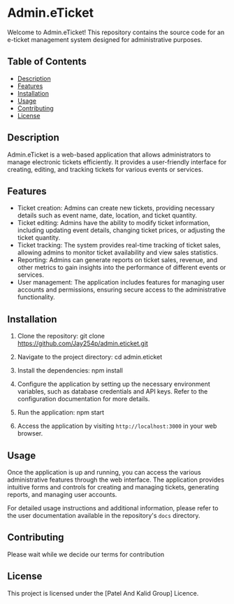 # Admin.eTicket

Welcome to Admin.eTicket! This repository contains the source code for an e-ticket management system designed for administrative purposes.

## Table of Contents
- [Description](#description)
- [Features](#features)
- [Installation](#installation)
- [Usage](#usage)
- [Contributing](#contributing)
- [License](#license)

## Description
Admin.eTicket is a web-based application that allows administrators to manage electronic tickets efficiently. It provides a user-friendly interface for creating, editing, and tracking tickets for various events or services.

## Features
- Ticket creation: Admins can create new tickets, providing necessary details such as event name, date, location, and ticket quantity.
- Ticket editing: Admins have the ability to modify ticket information, including updating event details, changing ticket prices, or adjusting the ticket quantity.
- Ticket tracking: The system provides real-time tracking of ticket sales, allowing admins to monitor ticket availability and view sales statistics.
- Reporting: Admins can generate reports on ticket sales, revenue, and other metrics to gain insights into the performance of different events or services.
- User management: The application includes features for managing user accounts and permissions, ensuring secure access to the administrative functionality.

## Installation
1. Clone the repository: git clone https://github.com/Jay254p/admin.eticket.git

2. Navigate to the project directory: cd admin.eticket

3. Install the dependencies: npm install
   
4. Configure the application by setting up the necessary environment variables, such as database credentials and API keys. Refer to the configuration documentation for more details.
   
5. Run the application: npm start
   
6. Access the application by visiting `http://localhost:3000` in your web browser.

## Usage
Once the application is up and running, you can access the various administrative features through the web interface. The application provides intuitive forms and controls for creating and managing tickets, generating reports, and managing user accounts.

For detailed usage instructions and additional information, please refer to the user documentation available in the repository's `docs` directory.

## Contributing
Please wait while we decide our terms for contribution 

## License
This project is licensed under the [Patel And Kalid Group] Licence.


